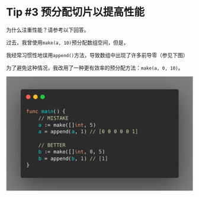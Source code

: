 # Tip #3 预分配切片以提高性能

为什么注重性能？请参考以下回答。

过去，我曾使用`make(a, 10)`预分配数组空间，但是，

我经常习惯性地误用`append()`方法，导致数组中出现了许多前导零（参见下图）

为了避免这种情况，我改用了一种更有效率的预分配方法：`make(a, 0, 10)`。

![](./images/003.jpeg)